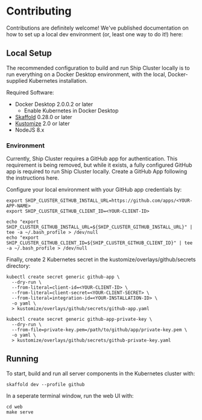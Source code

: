 # Contributing

Contributions are definitely welcome! We've published documentation on how to set up a local dev environment (or, least one way to do it!) here:

## Local Setup

The recommended configuration to build and run Ship Cluster locally is to run everything on a Docker Desktop environment, with the local, Docker-supplied Kubernetes installation.

Required Software:
- Docker Desktop 2.0.0.2 or later
  - Enable Kubernetes in Docker Desktop
- [Skaffold](https://skaffold.dev) 0.28.0 or later
- [Kustomize](https://kustomize.io) 2.0 or later
- NodeJS 8.x

### Environment

Currently, Ship Cluster requires a GitHub app for authentication. This requirement is being removed, but while it exists, a fully configured GitHub app is required to run Ship Cluster locally. Create a GitHub App following the instructions here.

Configure your local environment with your GitHub app credentials by:

```
export SHIP_CLUSTER_GITHUB_INSTALL_URL=https://github.com/apps/<YOUR-APP-NAME>
export SHIP_CLUSTER_GITHUB_CLIENT_ID=<YOUR-CLIENT-ID>

echo "export SHIP_CLUSTER_GITHUB_INSTALL_URL=${SHIP_CLUSTER_GITHUB_INSTALL_URL}" | tee -a ~/.bash_profile > /dev/null
echo "export SHIP_CLUSTER_GITHUB_CLIENT_ID=${SHIP_CLUSTER_GITHUB_CLIENT_ID}" | tee -a ~/.bash_profile > /dev/null
```

Finally, create 2 Kubernetes secret in the kustomize/overlays/github/secrets directory:

```
kubectl create secret generic github-app \
  --dry-run \
  --from-literal=client-id=<YOUR-CLIENT-ID> \
  --from-literal=client-secret=<YOUR-CLIENT-SECRET> \
  --from-literal=integration-id=<YOUR-INSTALLATION-ID> \
  -o yaml \
  > kustomize/overlays/github/secrets/github-app.yaml

kubectl create secret generic github-app-private-key \
  --dry-run \
  --from-file=private-key.pem=/path/to/github/app/private-key.pem \
  -o yaml \
  > kustomize/overlays/github/secrets/github-private-key.yaml

```

## Running

To start, build and run all server components in the Kubernetes cluster with:

```
skaffold dev --profile github
```

In a seperate terminal window, run the web UI with:

```
cd web
make serve
```
